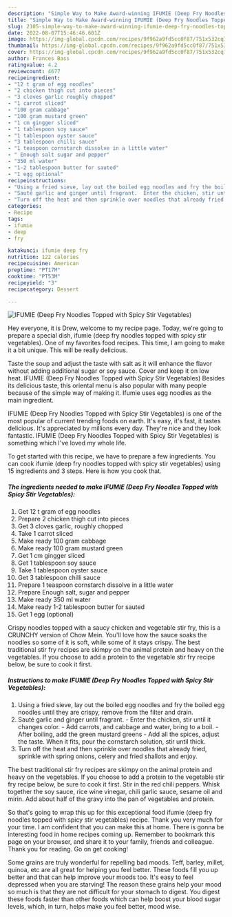 ```yaml
---
description: "Simple Way to Make Award-winning IFUMIE (Deep Fry Noodles Topped with Spicy Stir Vegetables)"
title: "Simple Way to Make Award-winning IFUMIE (Deep Fry Noodles Topped with Spicy Stir Vegetables)"
slug: 2105-simple-way-to-make-award-winning-ifumie-deep-fry-noodles-topped-with-spicy-stir-vegetables
date: 2022-08-07T15:46:46.601Z
image: https://img-global.cpcdn.com/recipes/9f962a9fd5cc0f87/751x532cq70/ifumie-deep-fry-noodles-topped-with-spicy-stir-vegetables-recipe-main-photo.jpg
thumbnail: https://img-global.cpcdn.com/recipes/9f962a9fd5cc0f87/751x532cq70/ifumie-deep-fry-noodles-topped-with-spicy-stir-vegetables-recipe-main-photo.jpg
cover: https://img-global.cpcdn.com/recipes/9f962a9fd5cc0f87/751x532cq70/ifumie-deep-fry-noodles-topped-with-spicy-stir-vegetables-recipe-main-photo.jpg
author: Frances Bass
ratingvalue: 4.2
reviewcount: 4677
recipeingredient:
- "12 t gram of egg noodles"
- "2 chicken thigh cut into pieces"
- "3 cloves garlic roughly chopped"
- "1 carrot sliced"
- "100 gram cabbage"
- "100 gram mustard green"
- "1 cm gingger sliced"
- "1 tablespoon soy sauce"
- "1 tablespoon oyster sauce"
- "3 tablespoon chilli sauce"
- "1 teaspoon cornstarch dissolve in a little water"
- " Enough salt sugar and pepper"
- "350 ml water"
- "1-2 tablespoon butter for sauted"
- "1 egg optional"
recipeinstructions:
- "Using a fried sieve, lay out the boiled egg noodles and fry the boiled egg noodles until they are crispy, remove from the filter and drain."
- "Sauté garlic and ginger until fragrant.  Enter the chicken, stir until it changes color.  Add carrots, and cabbage and water, bring to a boil.  After boiling, add the green mustard greens  Add all the spices, adjust the taste. When it fits, pour the cornstarch solution, stir until thick."
- "Turn off the heat and then sprinkle over noodles that already fried, sprinkle with spring onions, celery and fried shallots and enjoy."
categories:
- Recipe
tags:
- ifumie
- deep
- fry

katakunci: ifumie deep fry 
nutrition: 122 calories
recipecuisine: American
preptime: "PT17M"
cooktime: "PT53M"
recipeyield: "3"
recipecategory: Dessert

---
```



![IFUMIE (Deep Fry Noodles Topped with Spicy Stir Vegetables)](https://img-global.cpcdn.com/recipes/9f962a9fd5cc0f87/751x532cq70/ifumie-deep-fry-noodles-topped-with-spicy-stir-vegetables-recipe-main-photo.jpg)

Hey everyone, it is Drew, welcome to my recipe page. Today, we're going to prepare a special dish, ifumie (deep fry noodles topped with spicy stir vegetables). One of my favorites food recipes. This time, I am going to make it a bit unique. This will be really delicious.

Taste the soup and adjust the taste with salt as it will enhance the flavor without adding additional sugar or soy sauce. Cover and keep it on low heat. IFUMIE (Deep Fry Noodles Topped with Spicy Stir Vegetables) Besides its delicious taste, this oriental menu is also popular with many people because of the simple way of making it. Ifumie uses egg noodles as the main ingredient.

IFUMIE (Deep Fry Noodles Topped with Spicy Stir Vegetables) is one of the most popular of current trending foods on earth. It's easy, it's fast, it tastes delicious. It's appreciated by millions every day. They're nice and they look fantastic. IFUMIE (Deep Fry Noodles Topped with Spicy Stir Vegetables) is something which I've loved my whole life.


To get started with this recipe, we have to prepare a few ingredients. You can cook ifumie (deep fry noodles topped with spicy stir vegetables) using 15 ingredients and 3 steps. Here is how you cook that.

<!--inarticleads1-->

##### The ingredients needed to make IFUMIE (Deep Fry Noodles Topped with Spicy Stir Vegetables):

1. Get 12 t gram of egg noodles
1. Prepare 2 chicken thigh cut into pieces
1. Get 3 cloves garlic, roughly chopped
1. Take 1 carrot sliced
1. Make ready 100 gram cabbage
1. Make ready 100 gram mustard green
1. Get 1 cm gingger sliced
1. Get 1 tablespoon soy sauce
1. Take 1 tablespoon oyster sauce
1. Get 3 tablespoon chilli sauce
1. Prepare 1 teaspoon cornstarch dissolve in a little water
1. Prepare  Enough salt, sugar and pepper
1. Make ready 350 ml water
1. Make ready 1-2 tablespoon butter for sauted
1. Get 1 egg (optional)


Crispy noodles topped with a saucy chicken and vegetable stir fry, this is a CRUNCHY version of Chow Mein. You&#39;ll love how the sauce soaks the noodles so some of it is soft, while some of it stays crispy. The best traditional stir fry recipes are skimpy on the animal protein and heavy on the vegetables. If you choose to add a protein to the vegetable stir fry recipe below, be sure to cook it first. 

<!--inarticleads2-->

##### Instructions to make IFUMIE (Deep Fry Noodles Topped with Spicy Stir Vegetables):

1. Using a fried sieve, lay out the boiled egg noodles and fry the boiled egg noodles until they are crispy, remove from the filter and drain.
1. Sauté garlic and ginger until fragrant. -  Enter the chicken, stir until it changes color. -  Add carrots, and cabbage and water, bring to a boil. -  After boiling, add the green mustard greens -  Add all the spices, adjust the taste. When it fits, pour the cornstarch solution, stir until thick.
1. Turn off the heat and then sprinkle over noodles that already fried, sprinkle with spring onions, celery and fried shallots and enjoy.


The best traditional stir fry recipes are skimpy on the animal protein and heavy on the vegetables. If you choose to add a protein to the vegetable stir fry recipe below, be sure to cook it first. Stir in the red chili peppers. Whisk together the soy sauce, rice wine vinegar, chili garlic sauce, sesame oil and mirin. Add about half of the gravy into the pan of vegetables and protein. 

So that's going to wrap this up for this exceptional food ifumie (deep fry noodles topped with spicy stir vegetables) recipe. Thank you very much for your time. I am confident that you can make this at home. There is gonna be interesting food in home recipes coming up. Remember to bookmark this page on your browser, and share it to your family, friends and colleague. Thank you for reading. Go on get cooking!

Some grains are truly wonderful for repelling bad moods. Teff, barley, millet, quinoa, etc are all great for helping you feel better. These foods fill you up better and that can help improve your moods too. It's easy to feel depressed when you are starving! The reason these grains help your mood so much is that they are not difficult for your stomach to digest. You digest these foods faster than other foods which can help boost your blood sugar levels, which, in turn, helps make you feel better, mood wise.
